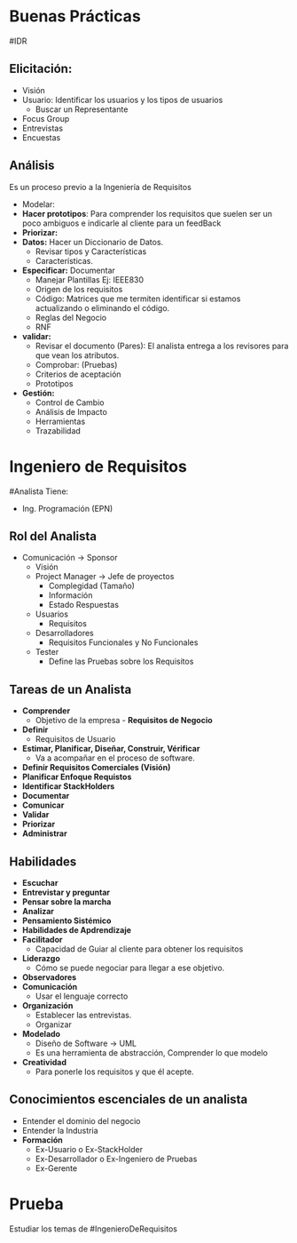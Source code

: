 # Buenas Prácticas
#IDR
## Elicitación: 
- Visión 
- Usuario: Identificar los usuarios y los tipos de usuarios
	- Buscar un Representante
- Focus Group
- Entrevistas
- Encuestas
## Análisis
Es un proceso previo a la Ingeniería de Requisitos
- Modelar: 
- **Hacer prototipos**: Para comprender los requisitos que suelen ser un poco ambiguos e indicarle al cliente para un feedBack
- **Priorizar:** 
- **Datos:** Hacer un Diccionario de Datos.
	- Revisar tipos y Características
	- Características.
- **Especificar:** Documentar
	- Manejar Plantillas Ej: IEEE830
	- Origen de los requisitos
	- Código: Matrices que me termiten identificar si estamos actualizando o eliminando el código.
	- Reglas del Negocio
	- RNF
- **validar:** 
	- Revisar el documento (Pares): El analista entrega a los revisores para que vean los atributos.
	- Comprobar: (Pruebas)
	- Criterios de aceptación
	- Prototipos
- **Gestión:**
	- Control de Cambio
	- Análisis de Impacto
	- Herramientas
	- Trazabilidad
# Ingeniero de Requisitos
#Analista
Tiene:
- Ing. Programación (EPN)
## Rol del Analista
- Comunicación -> Sponsor
	- Visión
	- Project Manager -> Jefe de proyectos
		- Complegidad (Tamaño)
		- Información
		- Estado Respuestas
	- Usuarios
		- Requisitos
	- Desarrolladores
		- Requisitos Funcionales y No Funcionales
	- Tester
		- Define las Pruebas sobre los Requisitos
## Tareas de un Analista

- **Comprender**
	- Objetivo de la empresa - **Requisitos de Negocio**
- **Definir**
	- Requisitos de Usuario
- **Estimar, Planificar, Diseñar, Construir, Vérificar**
	- Va a acompañar en el proceso de software.
- **Definir Requisitos Comerciales (Visión)**
- **Planificar Enfoque Requistos**
- **Identificar StackHolders**
- **Documentar**
- **Comunicar**
- **Validar**
- **Priorizar**
- **Administrar**
## Habilidades
- **Escuchar**
- **Entrevistar y preguntar**
- **Pensar sobre la marcha**
-  **Analizar**
- **Pensamiento Sistémico**
- **Habilidades de Apdrendizaje**
- **Facilitador**
	- Capacidad de Guiar al cliente para obtener los requisitos
- **Liderazgo**
	- Cómo se puede negociar para llegar a ese objetivo.
- **Observadores**
- **Comunicación**
	- Usar el lenguaje correcto
- **Organización**
	- Establecer las entrevistas.
	- Organizar
- **Modelado**
	- Diseño de Software $\longrightarrow$ UML
	- Es una herramienta de abstracción, Comprender lo que modelo
- **Creatividad** 
	- Para ponerle los requisitos y que él acepte.
## Conocimientos escenciales de un analista
- Entender el dominio del negocio
- Entender la Industria
- **Formación**
	- Ex-Usuario o Ex-StackHolder
	- Ex-Desarrollador o Ex-Ingeniero de Pruebas
	- Ex-Gerente

# Prueba
Estudiar los temas de #IngenieroDeRequisitos

